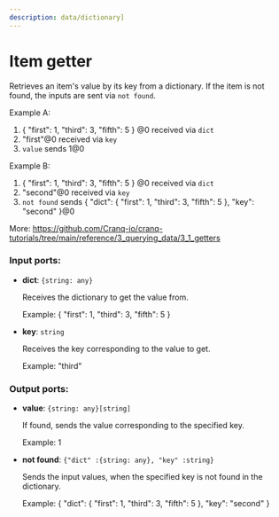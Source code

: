 ```yaml
---
description: data/dictionary]
---
```


# Item getter

Retrieves an item's value by its key from a dictionary.
If the item is not found, the inputs are sent via `not found`.

Example A:
1. { "first": 1, "third": 3, "fifth": 5 } @0 received via `dict`
2. "first"@0 received via `key`
3. `value` sends 1@0

Example B:
1. { "first": 1, "third": 3, "fifth": 5 } @0 received via `dict`
2. "second"@0 received via `key`
3. `not found` sends { "dict":  { "first": 1, "third": 3, "fifth": 5 }, "key": "second" }@0

More:
https://github.com/Cranq-io/cranq-tutorials/tree/main/reference/3_querying_data/3_1_getters

### Input ports:

* __dict__: `{string: any}`

    Receives the dictionary to get the value from.
    
    Example:
    { "first": 1, "third": 3, "fifth": 5 }


* __key__: `string`

    Receives the key corresponding to the value to get.
    
    Example:
    "third"

### Output ports:

* __value__: `{string: any}[string]`

    If found, sends the value corresponding to the specified key.
    
    Example:
    1


* __not found__: `{"dict" :{string: any}, "key" :string}`

    Sends the input values, when the specified key is not found in the dictionary.
    
    Example:
    { "dict":  { "first": 1, "third": 3, "fifth": 5 }, "key": "second" }

